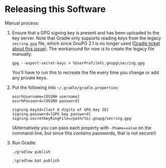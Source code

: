 Releasing this Software
=======================

Manual process:

1. Ensure that a GPG signing key is present and has been uploaded to
   the key server. Note that Gradle only supports reading keys from
   the legacy `secring.gpg` file, which since GnuPG 2.1 is no longer
   used ([Gradle ticket about this issue][1]).
   The workaround for now is to create the legacy file manually:
   ```shell
   gpg --export-secret-keys > %UserProfile%\.gnupg\secring.gpg
   ```
   You'll have to run this to recreate the file every time you change
   or add any private keys.

2. Put the following into `~/.gradle/gradle.properties`:

    ```shell
    ossrhUsername=[OSSRH username]
    ossrhPassword=[OSSRH password]
    
    signing.keyId=[last 8 digits of GPG key ID]
    signing.password=[GPG key password]
    signing.secretKeyRingFile=/path/to/.gnupg/secring.gpg
    ```

   (Alternatively you can pass each property with `-Pname=value`
    on the command-line, but since this contains passwords, that
    is not secure!)

3. Run Gradle:

    ```shell
    ./gradlew publish
    ```
    ```shell
    .\gradlew.bat publish
    ```

[1]: https://github.com/gradle/gradle/issues/888
